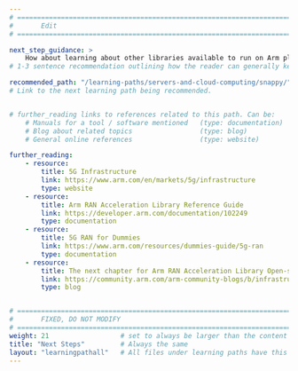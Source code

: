 ```yaml
---
# ================================================================================
#       Edit
# ================================================================================

next_step_guidance: >
    How about learning about other libraries available to run on Arm platforms?
# 1-3 sentence recommendation outlining how the reader can generally keep learning about these topics, and a specific explanation of why the next step is being recommended.

recommended_path: "/learning-paths/servers-and-cloud-computing/snappy/"
# Link to the next learning path being recommended.


# further_reading links to references related to this path. Can be:
    # Manuals for a tool / software mentioned   (type: documentation)
    # Blog about related topics                 (type: blog)
    # General online references                 (type: website) 

further_reading:
    - resource:
        title: 5G Infrastructure
        link: https://www.arm.com/en/markets/5g/infrastructure
        type: website
    - resource:
        title: Arm RAN Acceleration Library Reference Guide
        link: https://developer.arm.com/documentation/102249
        type: documentation
    - resource:
        title: 5G RAN for Dummies
        link: https://www.arm.com/resources/dummies-guide/5g-ran
        type: documentation
    - resource:
        title: The next chapter for Arm RAN Acceleration Library Open-sourcing the code base & accelerating adoption
        link: https://community.arm.com/arm-community-blogs/b/infrastructure-solutions-blog/posts/arm-ral-is-now-open-source
        type: blog


# ================================================================================
#       FIXED, DO NOT MODIFY
# ================================================================================
weight: 21                  # set to always be larger than the content in this path, and one more than 'review'
title: "Next Steps"         # Always the same
layout: "learningpathall"   # All files under learning paths have this same wrapper
---
```

